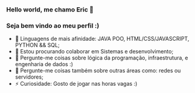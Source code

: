 ### Hello world, me chamo Eric 👋 
### Seja bem vindo ao meu perfil :)


- 🌱 Linguagens de mais afinidade: JAVA POO, HTML/CSS/JAVASCRIPT, PYTHON && SQL;
- 👯 Estou procurando colaborar em Sistemas e desenvolvimento;
- 💬 Pergunte-me coisas sobre lógica da programação, infraestrutura, e engenharia de dados :)
- 💬 Pergunte-me coisas também sobre outras áreas como: redes ou servidores;
- ⚡ Curiosidade: Gosto de jogar nas horas vagas :)

